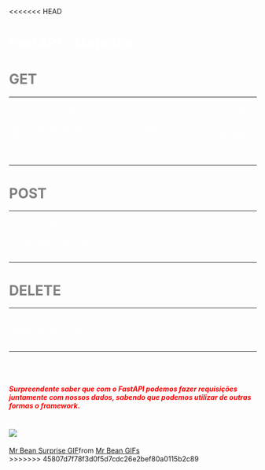 <<<<<<< HEAD
<h1 style="color:white">FastAPI - Métodos</h1>


<h1 style="color:grey">GET</h1>
<hr>
<h6 style="color:white">O método HTTP GET é usado para ler (ou recuperar) uma representação 
de um recurso. No caminho “feliz” (ou sem erro), GET retorna uma representação 
em XML ou JSON e um código de resposta HTTP de 200 (OK). Em um caso de erro, 
na maioria das vezes ele retorna um 404 (NÃO ENCONTRADO) ou 400 (SOLICITAÇÃO INVÁLIDA).</h6>
<hr>


<h1 style="color:grey">POST</h1>
<hr>
<h6 style="color:white">O método POST é usado com mais frequência para criar novos recursos. Em particular
, é usado para criar recursos subordinados. Ou seja, subordinado a algum outro recurso.</h6>
<hr>

<h1 style="color:grey">DELETE</h1>
<hr>
<h6 style="color:white">DELETE é muito fácil de entender. Ele é usado para excluir um recurso identificado por um URI.</h6>
<hr>
<br>
<br>

<h5 style="color:red">Surpreendente saber que com o FastAPI podemos fazer requisições juntamente com nossos dados, sabendo que podemos utilizar
de outras formas o framework.</h5>

![](mr-bean-bean.gif)
=======
<div class="tenor-gif-embed" data-postid="22134820" data-share-method="host" data-aspect-ratio="1" data-width="100%"><a href="https://tenor.com/view/mr-bean-bean-surprise-surprise-face-bean-surprise-gif-22134820">Mr Bean Surprise GIF</a>from <a href="https://tenor.com/search/mr+bean-gifs">Mr Bean GIFs</a></div> <script type="text/javascript" async src="https://tenor.com/embed.js"></script>
>>>>>>> 45807d7f78f3d0f5d7cdc26e2bef80a0115b2c89
